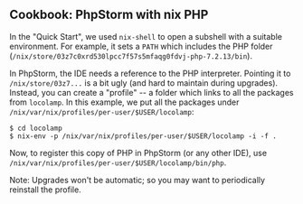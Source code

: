 ## Cookbook: PhpStorm with nix PHP

In the "Quick Start", we used `nix-shell` to open a subshell with a suitable
environment.  For example, it sets a `PATH` which includes the PHP folder
(`/nix/store/03z7c0xrd530lpcc7f57s5mfaqg0fdvj-php-7.2.13/bin`).

In PhpStorm, the IDE needs a reference to the PHP interpreter.  Pointing it
to `/nix/store/03z7...` is a bit ugly (and hard to maintain during
upgrades).  Instead, you can create a "profile" -- a folder which links to
all the packages from `locolamp`.  In this example, we put all the packages
under `/nix/var/nix/profiles/per-user/$USER/locolamp`:

```
$ cd locolamp
$ nix-env -p /nix/var/nix/profiles/per-user/$USER/locolamp -i -f .
```

Now, to register this copy of PHP in PhpStorm (or any other IDE), 
use `/nix/var/nix/profiles/per-user/$USER/locolamp/bin/php`.

Note: Upgrades won't be automatic; so you may want to periodically
reinstall the profile.
